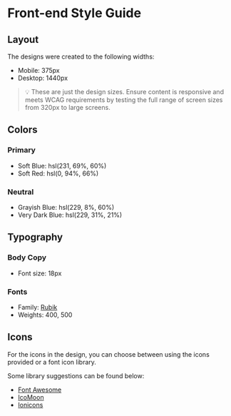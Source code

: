 # Front-end Style Guide

## Layout

The designs were created to the following widths:

- Mobile: 375px
- Desktop: 1440px

> 💡 These are just the design sizes. Ensure content is responsive and meets WCAG requirements by testing the full range of screen sizes from 320px to large screens.

## Colors

### Primary

- Soft Blue: hsl(231, 69%, 60%)
- Soft Red: hsl(0, 94%, 66%)

### Neutral

- Grayish Blue: hsl(229, 8%, 60%)
- Very Dark Blue: hsl(229, 31%, 21%)

## Typography

### Body Copy

- Font size: 18px

### Fonts

- Family: [Rubik](https://fonts.google.com/specimen/Rubik)
- Weights: 400, 500

## Icons

For the icons in the design, you can choose between using the icons provided or a font icon library.

Some library suggestions can be found below:

- [Font Awesome](https://fontawesome.com)
- [IcoMoon](https://icomoon.io)
- [Ionicons](https://ionicons.com)
